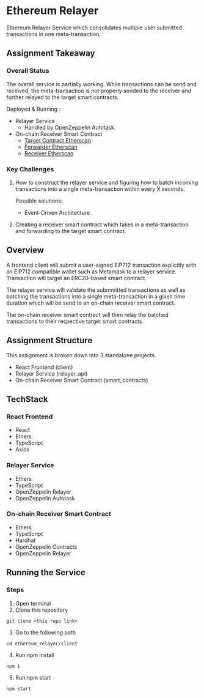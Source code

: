 # Ethereum Relayer

Ethereum Relayer Service which consolidates multiple user submitted transactions in one meta-transaction.

## Assignment Takeaway

### Overall Status

The overall service is partially working. While transactions can be send and received, the meta-transaction is not properly sended to the receiver and further relayed to the target smart contracts.

Deployed & Running : 
- Relayer Service
    - Handled by OpenZeppelin Autotask.
- On-chain Receiver Smart Contract
    - [Target Contract Etherscan](https://goerli.etherscan.io/address/0xFa4a5B6ADD649eD99c00Cd60Cb5f82978cd018C7)
    - [Forwarder Etherscan](https://goerli.etherscan.io/address/0xfBA27a16e83d104d9739b2DB3D82Dd8E43047ffC)
    - [Receiver Etherscan](https://goerli.etherscan.io/address/0x571051e5469C7BD17D7d72bD619AD5be6F3cc5F3)

### Key Challenges

1) How to construct the relayer service and figuring how to batch incoming transactions into a single meta-transaction within every X seconds.

    Possible solutions:
    - Event-Driven Architecture

2) Creating a receiver smart contract which takes in a meta-transaction and forwarding to the target smart contract.

## Overview

A frontend client will submit a user-signed EIP712 transaction explicitly with an EIP712 compatible wallet such as Metamask to a relayer service. Transaction will target an ERC20-based smart contract.

The relayer service will validate the submmitted transactions as well as batching the transactions into a single meta-transaction in a given time duration which will be send to an on-chain receiver smart contract.

The on-chain receiver smart contract will then relay the batched transactions to their respective target smart contracts.

## Assignment Structure

This assignment is broken down into 3 standalone projects.

- React Frontend (client)
- Relayer Service (relayer_api)
- On-chain Receiver Smart Contract (smart_contracts)

## TechStack

### React Frontend
- React
- Ethers
- TypeScript
- Axios

### Relayer Service
- Ethers
- TypeScript
- OpenZeppelin Relayer
- OpenZeppelin Autotask

### On-chain Receiver Smart Contract
- Ethers
- TypeScript
- Hardhat
- OpenZeppelin Contracts
- OpenZeppelin Relayer

## Running the Service

### Steps

1) Open terminal
2) Clone this repository
```
git clone <this repo link>
```
3) Go to the following path 

```
cd ethereum_relayer/client 
```
4) Run npm install
```
npm i
```
5) Run npm start
```
npm start
```


